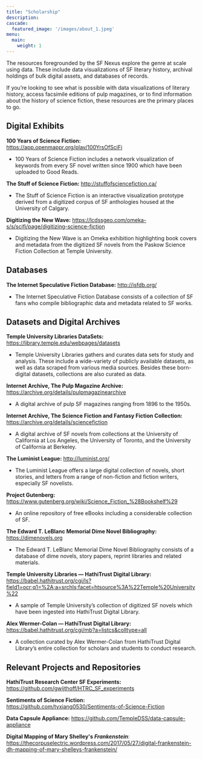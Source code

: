```yaml
---
title: "Scholarship"
description: 
cascade:
  featured_image: '/images/about_1.jpeg'
menu:
  main:
    weight: 1
---
```

The resources foregrounded by the SF Nexus explore the genre at scale using data. These include data visualizations of SF literary history, archival holdings of bulk digital assets, and databases of records.  

If you’re looking to see what is possible with data visualizations of literary history, access facsimile editions of pulp magazines, or to find information about the history of science fiction, these resources are the primary places to go.

## Digital Exhibits
**100 Years of Science Fiction:** https://app.openmappr.org/play/100YrsOfSciFi
- 100 Years of Science Fiction includes a network visualization of keywords from every SF novel written since 1900 which have been uploaded to Good Reads. 

**The Stuff of Science Fiction:** http://stuffofsciencefiction.ca/
- The Stuff of Science Fiction is an interactive visualization prototype derived from a digitized corpus of SF anthologies housed at the University of Calgary.

**Digitizing the New Wave:** https://lcdssgeo.com/omeka-s/s/scifi/page/digitizing-science-fiction 
- Digitizing the New Wave is an Omeka exhibition highlighting book covers and metadata from the digitized SF novels from the Paskow Science Fiction Collection at Temple University.  

## Databases
**The Internet Speculative Fiction Database:** http://isfdb.org/ 
- The Internet Speculative Fiction Database consists of a collection of SF fans who compile bibliographic data and metadata related to SF works. 

## Datasets and Digital Archives
**Temple University Libraries DataSets:** https://library.temple.edu/webpages/datasets
- Temple University Libraries gathers and curates data sets for study and analysis. These include a wide-variety of publicly available datasets, as well as data scraped from various media sources. Besides these born-digital datasets, collections are also curated as data.

**Internet Archive, The Pulp Magazine Archive:** https://archive.org/details/pulpmagazinearchive
- A digital archive of pulp SF magazines ranging from 1896 to the 1950s. 

**Internet Archive, The Science Fiction and Fantasy Fiction Collection:** https://archive.org/details/sciencefiction 
- A digital archive of SF novels from collections at the University of California at Los Angeles, the University of Toronto, and the University of California at Berkeley. 

**The Luminist League:** http://luminist.org/ 
- The Luminist League offers a large digital collection of novels, short stories, and letters from a range of non-fiction and fiction writers, especially SF novelists. 

**Project Gutenberg:** https://www.gutenberg.org/wiki/Science_Fiction_%28Bookshelf%29 
- An online repository of free eBooks including a considerable collection of SF. 

**The Edward T. LeBlanc Memorial Dime Novel Bibliography:** https://dimenovels.org 
- The Edward T. LeBlanc Memorial Dime Novel Bibliography consists of a database of dime novels, story papers, reprint libraries and related materials. 

**Temple University Libraries — HathiTrust Digital Library:** https://babel.hathitrust.org/cgi/ls?field1=ocr;q1=%2A;a=srchls;facet=htsource%3A%22Temple%20University%22 
- A sample of Temple University’s collection of digitized SF novels which have been ingested into HathiTrust Digital Library. 

**Alex Wermer-Colan — HathiTrust Digital Library:** https://babel.hathitrust.org/cgi/mb?a=listcs&colltype=all
- A collection curated by Alex Wermer-Colan from HathiTrust Digital Library’s  entire collection for scholars and students to conduct research. 

## Relevant Projects and Repositories
**HathiTrust Research Center SF Experiments:** https://github.com/gwijthoff/HTRC_SF_experiments

**Sentiments of Science Fiction:** https://github.com/tyxiang0530/Sentiments-of-Science-Fiction

**Data Capsule Appliance:** https://github.com/TempleDSS/data-capsule-appliance

**Digital Mapping of Mary Shelley's *Frankenstein***: https://thecorpuselectric.wordpress.com/2017/05/27/digital-frankenstein-dh-mapping-of-mary-shelleys-frankenstein/








